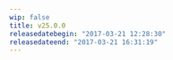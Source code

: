 ```yaml
---
wip: false
title: v25.0.0
releasedatebegin: "2017-03-21 12:28:30"
releasedateend: "2017-03-21 16:31:19"
---
```

